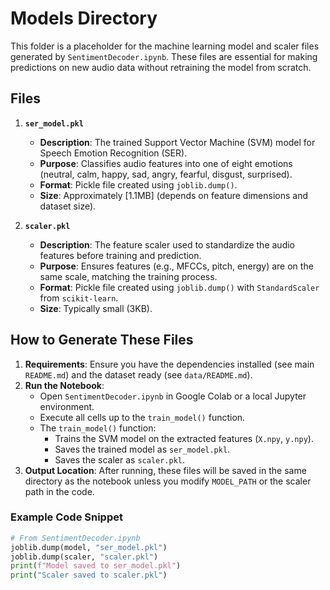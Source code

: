 # Models Directory
This folder is a placeholder for the machine learning model and scaler files generated by `SentimentDecoder.ipynb`. These files are essential for making predictions on new audio data without retraining the model from scratch.

## Files
1. **`ser_model.pkl`**  
   - **Description**: The trained Support Vector Machine (SVM) model for Speech Emotion Recognition (SER).
   - **Purpose**: Classifies audio features into one of eight emotions (neutral, calm, happy, sad, angry, fearful, disgust, surprised).
   - **Format**: Pickle file created using `joblib.dump()`.
   - **Size**: Approximately [1.1MB] (depends on feature dimensions and dataset size).

2. **`scaler.pkl`**  
   - **Description**: The feature scaler used to standardize the audio features before training and prediction.
   - **Purpose**: Ensures features (e.g., MFCCs, pitch, energy) are on the same scale, matching the training process.
   - **Format**: Pickle file created using `joblib.dump()` with `StandardScaler` from `scikit-learn`.
   - **Size**: Typically small (3KB).


## How to Generate These Files
1. **Requirements**: Ensure you have the dependencies installed (see main `README.md`) and the dataset ready (see `data/README.md`).
2. **Run the Notebook**:
   - Open `SentimentDecoder.ipynb` in Google Colab or a local Jupyter environment.
   - Execute all cells up to the `train_model()` function.
   - The `train_model()` function:
     - Trains the SVM model on the extracted features (`X.npy`, `y.npy`).
     - Saves the trained model as `ser_model.pkl`.
     - Saves the scaler as `scaler.pkl`.
3. **Output Location**: After running, these files will be saved in the same directory as the notebook unless you modify `MODEL_PATH` or the scaler path in the code.

### Example Code Snippet
```python
# From SentimentDecoder.ipynb
joblib.dump(model, "ser_model.pkl")
joblib.dump(scaler, "scaler.pkl")
print(f"Model saved to ser_model.pkl")
print("Scaler saved to scaler.pkl")
